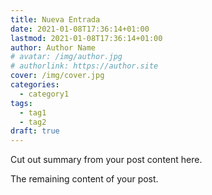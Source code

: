 ```yaml
---
title: Nueva Entrada
date: 2021-01-08T17:36:14+01:00
lastmod: 2021-01-08T17:36:14+01:00
author: Author Name
# avatar: /img/author.jpg
# authorlink: https://author.site
cover: /img/cover.jpg
categories:
  - category1
tags:
  - tag1
  - tag2
draft: true
---
```


Cut out summary from your post content here.

<!--more-->

The remaining content of your post.
